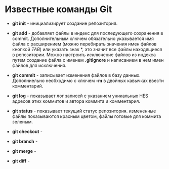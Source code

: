 # Известные команды Git

* **git init** - инициализирует создание репозитория.

* **git add** - добавляет файлы в индекс для последующего сохранения в commit. Дополнительным ключем обязательно указывается имя файла с расширением (можно перебирать значения имен файлов кнопкой *TAB*) или указать знак *, это значит все файлы находящиеся в репозитории. Можно настроить исключение файлов из индекса путем создание файла с именем **.gitignore** и написанием в нем имен файлов для исключения.

* **git commit** - записывает изменения файлов в базу данных. Дополниельно необходимо с ключем **-m** в двойных кавычках ввести комментарий.

* **git log** - показывает лог записей с указанием уникальных HES адресов этих коммитов и автора коммита и комментария.

* **git status** - показывает текущий статус репозитория. измененные файлы показываются красным цветом, файлы готовые для коммита зеленым.

* **git checkout** -

* **git branch** -

* **git merge** -

* **git diff** -

